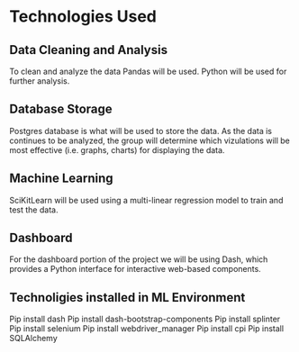# Technologies Used

## Data Cleaning and Analysis

To clean and analyze the data Pandas will be used.  Python will be used for further analysis.

## Database Storage

Postgres database is what will be used to store the data. As the data is continues to be analyzed, the group will determine which vizulations will be most effective (i.e. graphs, charts) for displaying the data.

## Machine Learning

SciKitLearn  will be used using a multi-linear regression model to train and test the data. 

## Dashboard

For the dashboard portion of the project we will be using Dash, which provides a Python interface for interactive web-based components.  

## Technoligies installed in ML Environment
Pip install dash
Pip install dash-bootstrap-components
Pip install splinter
Pip install selenium
Pip install webdriver_manager
Pip install cpi
Pip install SQLAlchemy 